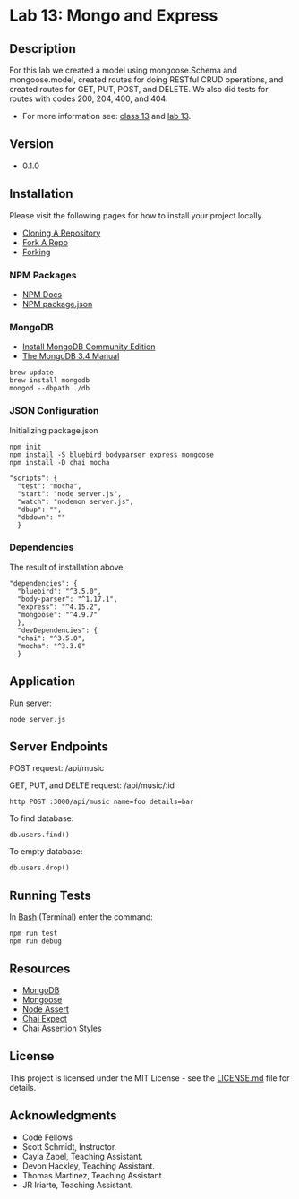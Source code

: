 # Lab 13: Mongo and Express

## Description
For this lab we created a model using mongoose.Schema and mongoose.model, created routes for doing RESTful CRUD operations, and created routes for GET, PUT, POST, and DELETE. We also did tests for routes with codes 200, 204, 400, and 404.

* For more information see: [class 13](https://github.com/codefellows/seattle-javascript-401d15/tree/master/part-1-backend-development-nodejs/class-13-express-mongo) and [lab 13](https://github.com/codefellows-seattle-javascript-401d15/lab13-mongo-express).

## Version
* 0.1.0

## Installation
Please visit the following pages for how to install your project locally.

* [Cloning A Repository](https://help.github.com/articles/cloning-a-repository/)
* [Fork A Repo](https://help.github.com/articles/fork-a-repo/)
* [Forking](https://guides.github.com/activities/forking/)

### NPM Packages
* [NPM Docs](https://docs.npmjs.com)
* [NPM package.json](https://docs.npmjs.com/files/package.json)

### MongoDB
* [Install MongoDB Community Edition](https://docs.mongodb.com/manual/administration/install-community/)
* [The MongoDB 3.4 Manual](https://docs.mongodb.com/manual/#getting-started)
```
brew update
brew install mongodb
mongod --dbpath ./db
```

### JSON Configuration
Initializing package.json
```
npm init
npm install -S bluebird bodyparser express mongoose
npm install -D chai mocha
```

```
"scripts": {
  "test": "mocha",
  "start": "node server.js",
  "watch": "nodemon server.js",
  "dbup": "",
  "dbdown": ""
  }
```

### Dependencies
The result of installation above.

```
"dependencies": {
  "bluebird": "^3.5.0",
  "body-parser": "^1.17.1",
  "express": "^4.15.2",
  "mongoose": "^4.9.7"
  },
  "devDependencies": {
  "chai": "^3.5.0",
  "mocha": "^3.3.0"
  }
```

## Application

Run server:
```
node server.js
```

## Server Endpoints

POST request:
/api/music

GET, PUT, and DELTE request:
/api/music/:id

```
http POST :3000/api/music name=foo details=bar
```

To find database:
```
db.users.find()
```

To empty database:
```
db.users.drop()
```

## Running Tests
In [Bash](https://en.wikipedia.org/wiki/Bash_(Unix_shell)) (Terminal) enter the command:

```
npm run test
npm run debug
```

## Resources

* [MongoDB](https://docs.mongodb.com)
* [Mongoose](http://mongoosejs.com/docs)
* [Node Assert](https://nodejs.org/api/assert.html)
* [Chai Expect](http://chaijs.com/api/bdd/)
* [Chai Assertion Styles](http://chaijs.com/guide/styles/#expect)

## License

This project is licensed under the MIT License - see the [LICENSE.md](https://github.com/mmpadget/lab13-mongo-express/blob/lab-13/lab-padget/LICENSE) file for details.

## Acknowledgments
* Code Fellows
* Scott Schmidt, Instructor.
* Cayla Zabel, Teaching Assistant.
* Devon Hackley, Teaching Assistant.
* Thomas Martinez, Teaching Assistant.
* JR Iriarte, Teaching Assistant.
